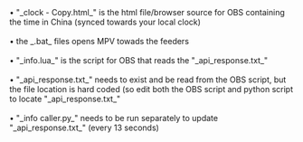<div dir="ltr">
• "_clock - Copy.html_" is the html file/browser source for OBS containing the time in China (synced towards your local clock)<br>
<br>
• the _.bat_ files opens MPV towads the feeders<br>
<br>
• "_info.lua_" is the script for OBS that reads the "_api_response.txt_"<br>
<br>
• "_api_response.txt_" needs to exist and be read from the OBS script, but the file location is hard coded (so edit both the OBS script and python script to locate "_api_response.txt_"<br> 
<br>
• "_info caller.py_" needs to be run separately to update "_api_response.txt_" (every 13 seconds)

</div>


